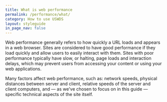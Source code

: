 ```yaml
---
title: What is web performance
permalink: /performance/what/
category: How to use USWDS
layout: styleguide
in_page_nav: false
---
```


Web performance generally refers to how quickly a URL loads and appears in a web browser. Sites are considered to have good performance if they load quickly and allow users to easily interact with them. Sites with poor performance typically have slow, or halting, page loads and interaction delays, which may prevent users from accessing your content or using your web applications.

Many factors affect web performance, such as: network speeds, physical distances between server and client, relative speeds of the server and client computers, and — as we've chosen to focus on in this guide — specific technical aspects of the site itself.
